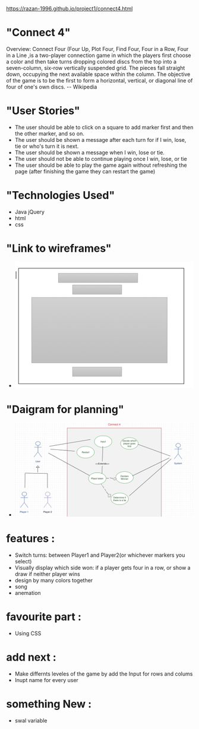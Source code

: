 https://razan-1996.github.io/project1/connect4.html

# "Connect 4"

Overview:
Connect Four (Four Up, Plot Four, Find Four, Four in a Row, Four in a Line ,is a two-player connection game in which the players first choose a color and then take turns dropping colored discs from the top into a seven-column, six-row vertically suspended grid. The pieces fall straight down, occupying the next available space within the column. The objective of the game is to be the first to form a horizontal, vertical, or diagonal line of four of one's own discs. -- Wikipedia





 # "User Stories"
- The user should be able to click on a square to add marker first and then the other marker, and so on.
- The user should be shown a message after each turn for if I win, lose, tie or who's turn it is next.
- The user should be shown a message when I win, lose or tie.
-  The user should not be able to continue playing once I win, lose, or tie
- The user should be able to play the game again without refreshing the page (after finishing the game they can restart the game)




# "Technologies Used"
- Java jQuery
- html
- css




# "Link to wireframes"
- ![link](wireframe.png)


# "Daigram for planning"
- ![Digram](Planning.png)




  
# features :
- Switch turns: between Player1 and Player2(or whichever markers you select)
- Visually display which side won: if a player gets four in a row, or show a draw if neither player wins 
- design by many colors together 
- song
- anemation



# favourite part :
- Using CSS

# add next :
  - Make differnts leveles of the game by add the Input for rows and colums 
  - Inupt name for every user 



# something New :
- swal variable 
